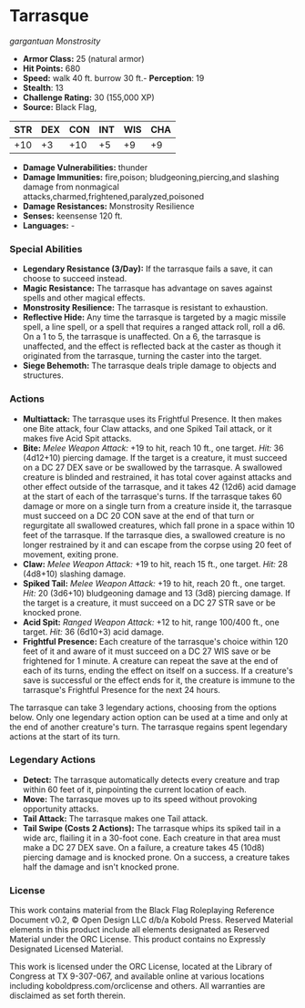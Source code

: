 # Tarrasque

*gargantuan* *Monstrosity*

- **Armor Class:** 25 (natural armor)
- **Hit Points:** 680 
- **Speed:** walk 40 ft. burrow 30 ft.- **Perception**: 19
- **Stealth**: 13
- **Challenge Rating:** 30 (155,000 XP)
- **Source:** Black Flag,

| STR | DEX | CON | INT | WIS | CHA |
| --- | --- | --- | --- | --- | --- |
| +10 | +3 | +10 | +5 | +9 | +9 |

- **Damage Vulnerabilities:** thunder
- **Damage Immunities:** fire,poison; bludgeoning,piercing,and slashing damage from nonmagical attacks,charmed,frightened,paralyzed,poisoned
- **Damage Resistances:** Monstrosity Resilience
- **Senses:** keensense 120 ft.
- **Languages:** -

### Special Abilities

- **Legendary Resistance (3/Day):** If the tarrasque fails a save, it can choose to succeed instead.
- **Magic Resistance:** The tarrasque has advantage on saves against spells and other magical effects.
- **Monstrosity Resilience:** The tarrasque is resistant to exhaustion.
- **Reflective Hide:** Any time the tarrasque is targeted by a magic missile spell, a line spell, or a spell that requires a ranged attack roll, roll a d6. On a 1 to 5, the tarrasque is unaffected. On a 6, the tarrasque is unaffected, and the effect is reflected back at the caster as though it originated from the tarrasque, turning the caster into the target.
- **Siege Behemoth:** The tarrasque deals triple damage to objects and structures.

### Actions

- **Multiattack:** The tarrasque uses its Frightful Presence. It then makes one Bite attack, four Claw attacks, and one Spiked Tail attack, or it makes five Acid Spit attacks.
- **Bite:** _Melee Weapon Attack:_ +19 to hit, reach 10 ft., one target. _Hit:_ 36 (4d12+10) piercing damage. If the target is a creature, it must succeed on a DC 27 DEX save or be swallowed by the tarrasque. A swallowed creature is blinded and restrained, it has total cover against attacks and other effect outside of the tarrasque, and it takes 42 (12d6) acid damage at the start of each of the tarrasque's turns. If the tarrasque takes 60 damage or more on a single turn from a creature inside it, the tarrasque must succeed on a DC 20 CON save at the end of that turn or regurgitate all swallowed creatures, which fall prone in a space within 10 feet of the tarrasque. If the tarrasque dies, a swallowed creature is no longer restrained by it and can escape from the corpse using 20 feet of movement, exiting prone.
- **Claw:** _Melee Weapon Attack:_ +19 to hit, reach 15 ft., one target. _Hit:_ 28 (4d8+10) slashing damage.
- **Spiked Tail:** _Melee Weapon Attack:_ +19 to hit, reach 20 ft., one target. _Hit:_ 20 (3d6+10) bludgeoning damage and 13 (3d8) piercing damage. If the target is a creature, it must succeed on a DC 27 STR save or be knocked prone.
- **Acid Spit:** _Ranged Weapon Attack:_ +12 to hit, range 100/400 ft., one target. _Hit:_ 36 (6d10+3) acid damage.
- **Frightful Presence:** Each creature of the tarrasque's choice within 120 feet of it and aware of it must succeed on a DC 27 WIS save or be frightened for 1 minute. A creature can repeat the save at the end of each of its turns, ending the effect on itself on a success. If a creature's save is successful or the effect ends for it, the creature is immune to the tarrasque's Frightful Presence for the next 24 hours.

The tarrasque can take 3 legendary actions, choosing from the options below. Only one legendary action option can be used at a time and only at the end of another creature's turn. The tarrasque regains spent legendary actions at the start of its turn.

### Legendary Actions

- **Detect:** The tarrasque automatically detects every creature and trap within 60 feet of it, pinpointing the current location of each.
- **Move:** The tarrasque moves up to its speed without provoking opportunity attacks.
- **Tail Attack:** The tarrasque makes one Tail attack.
- **Tail Swipe (Costs 2 Actions):** The tarrasque whips its spiked tail in a wide arc, flailing it in a 30-foot cone. Each creature in that area must make a DC 27 DEX save. On a failure, a creature takes 45 (10d8) piercing damage and is knocked prone. On a success, a creature takes half the damage and isn't knocked prone.


### License

This work contains material from the Black Flag Roleplaying Reference Document v0.2, © Open Design LLC d/b/a Kobold Press. Reserved Material elements in this product include all elements designated as Reserved Material under the ORC License. This product contains no Expressly Designated Licensed Material.

This work is licensed under the ORC License, located at the Library of Congress at TX 9-307-067, and available online at various locations including koboldpress.com/orclicense and others. All warranties are disclaimed as set forth therein.
